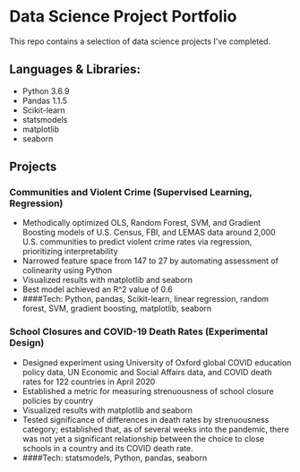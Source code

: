 # Data Science Project Portfolio

This repo contains a selection of data science projects I've completed.

## Languages & Libraries:

* Python 3.6.9
* Pandas 1.1.5
* Scikit-learn
* statsmodels
* matplotlib
* seaborn

## Projects

### Communities and Violent Crime (Supervised Learning, Regression)
  * Methodically optimized OLS, Random Forest, SVM, and Gradient Boosting models of U.S. Census, FBI, and LEMAS data around 2,000 U.S. communities to predict violent crime rates via regression, prioritizing interpretability
  * Narrowed feature space from 147 to 27 by automating assessment of colinearity using Python
  * Visualized results with matplotlib and seaborn
  * Best model achieved an R^2 value of 0.6
  * ####Tech: Python, pandas, Scikit-learn, linear regression, random forest, SVM, gradient boosting, matplotlib, seaborn

### School Closures and COVID-19 Death Rates (Experimental Design)
  * Designed experiment using University of Oxford global COVID education policy data, UN Economic and Social Affairs data, and COVID death rates for 122 countries in April 2020
  * Established a metric for measuring strenuousness of school closure policies by country
  * Visualized results with matplotlib and seaborn
  * Tested significance of differences in death rates by strenuousness category; established that, as of several weeks into the pandemic, there was not yet a significant relationship between the choice to close schools in a country and its COVID death rate.
  * ####Tech: statsmodels, Python, pandas, seaborn
